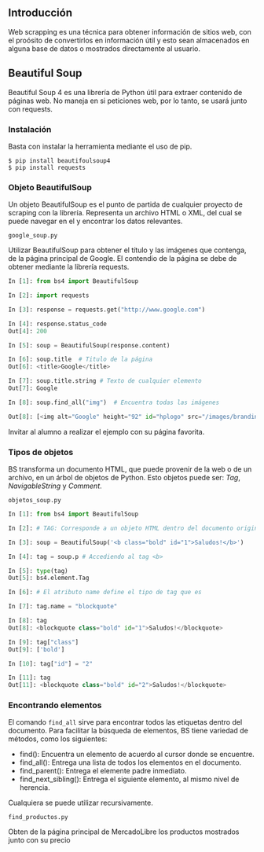 ## Introducción

Web scrapping es una técnica para obtener información de sitios web, con el proósito de convertirlos en información útil y esto sean almacenados en alguna base de datos o mostrados directamente al usuario.

## Beautiful Soup

Beautiful Soup 4 es una librería de Python útil para extraer contenido de páginas web. No maneja en si peticiones web, por lo tanto, se usará junto con requests.

### Instalación

Basta con instalar la herramienta mediante el uso de pip.

``` 
$ pip install beautifoulsoup4
$ pip install requests
```

### Objeto BeautifulSoup

Un objeto BeautifulSoup es el punto de partida de cualquier proyecto de scraping con la librería. Representa un archivo HTML o XML, del cual se puede navegar en el y encontrar los datos relevantes.

`google_soup.py`

Utilizar BeautifulSoup para obtener el título y las imágenes que contenga, de la página principal de Google. El contendio de la página se debe de obtener mediante la librería requests.

```python
In [1]: from bs4 import BeautifulSoup                        

In [2]: import requests

In [3]: response = requests.get("http://www.google.com")

In [4]: response.status_code        
Out[4]: 200

In [5]: soup = BeautifulSoup(response.content)  

In [6]: soup.title  # Titulo de la página
Out[6]: <title>Google</title>

In [7]: soup.title.string # Texto de cualquier elemento
Out[7]: Google

In [8]: soup.find_all("img")  # Encuentra todas las imágenes

Out[8]: [<img alt="Google" height="92" id="hplogo" src="/images/branding/googlelogo/1x/googlelogo_white_background_color_272x92dp.png" style="padding:28px 0 14px" width="272"/>]

```

Invitar al alumno a realizar el ejemplo con su página favorita.


### Tipos de objetos

BS transforma un documento HTML, que puede provenir de la web o de un archivo, en un árbol de objetos de Python. Esto objetos puede ser: *Tag*, *NavigableString* y *Comment*.

`objetos_soup.py`

```python
In [1]: from bs4 import BeautifulSoup

In [2]: # TAG: Corresponde a un objeto HTML dentro del documento original

In [3]: soup = BeautifulSoup('<b class="bold" id="1">Saludos!</b>')

In [4]: tag = soup.p # Accediendo al tag <b> 

In [5]: type(tag)
Out[5]: bs4.element.Tag

In [6]: # El atributo name define el tipo de tag que es 

In [7]: tag.name = "blockquote" 

In [8]: tag
Out[8]: <blockquote class="bold" id="1">Saludos!</blockquote>

In [9]: tag["class"]  
Out[9]: ['bold']

In [10]: tag["id"] = "2" 

In [11]: tag
Out[11]: <blockquote class="bold" id="2">Saludos!</blockquote>
```

### Encontrando elementos

El comando `find_all` sirve para encontrar todos las etiquetas dentro del documento. Para facilitar la búsqueda de elementos, BS tiene variedad de métodos, como los siguientes:

* find(): Encuentra un elemento de acuerdo al cursor donde se encuentre.
* find_all(): Entrega una lista de todos los elementos en el documento.
* find_parent(): Entrega el elemente padre inmediato.
* find_next_sibling(): Entrega el siguiente elemento, al mismo nivel de herencia.

Cualquiera se puede utilizar recursivamente.

`find_productos.py`

Obten de la página principal de MercadoLibre los productos mostrados junto con su precio
